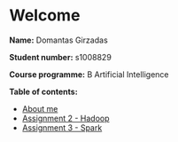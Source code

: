 # Welcome

**Name:** Domantas Girzadas

**Student number:** s1008829

**Course programme:** B Artificial Intelligence

**Table of contents:**
* [About me](about.md)
* [Assignment 2 - Hadoop](hadoop.md)
* [Assignment 3 - Spark](spark.md)
